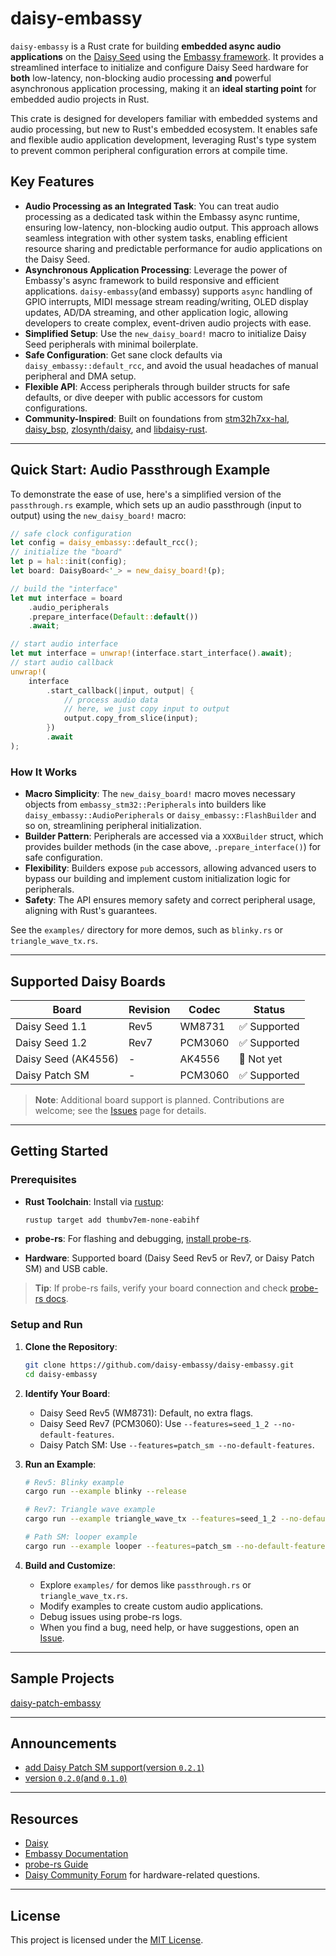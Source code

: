 # daisy-embassy

`daisy-embassy` is a Rust crate for building **embedded async audio applications** on the [Daisy Seed](https://electro-smith.com/products/daisy-seed) using the [Embassy framework](https://github.com/embassy-rs/embassy). It provides a streamlined interface to initialize and configure Daisy Seed hardware for **both** low-latency, non-blocking audio processing **and** powerful asynchronous application processing, making it an **ideal starting point** for embedded audio projects in Rust.

This crate is designed for developers familiar with embedded systems and audio processing, but new to Rust's embedded ecosystem. It enables safe and flexible audio application development, leveraging Rust's type system to prevent common peripheral configuration errors at compile time.

## Key Features

- **Audio Processing as an Integrated Task**: You can treat audio processing as a dedicated task within the Embassy async runtime, ensuring low-latency, non-blocking audio output. This approach allows seamless integration with other system tasks, enabling efficient resource sharing and predictable performance for audio applications on the Daisy Seed.
- **Asynchronous Application Processing**: Leverage the power of Embassy's async framework to build responsive and efficient applications. `daisy-embassy`(and embassy) supports `async` handling of GPIO interrupts, MIDI message stream reading/writing, OLED display updates, AD/DA streaming, and other application logic, allowing developers to create complex, event-driven audio projects with ease.
- **Simplified Setup**: Use the `new_daisy_board!` macro to initialize Daisy Seed peripherals with minimal boilerplate.
- **Safe Configuration**: Get sane clock defaults via `daisy_embassy::default_rcc`, and avoid the usual headaches of manual peripheral and DMA setup.
- **Flexible API**: Access peripherals through builder structs for safe defaults, or dive deeper with public accessors for custom configurations.
- **Community-Inspired**: Built on foundations from [stm32h7xx-hal](https://github.com/stm32-rs/stm32h7xx-hal), [daisy_bsp](https://github.com/antoinevg/daisy_bsp), [zlosynth/daisy](https://github.com/zlosynth/daisy), and [libdaisy-rust](https://github.com/mtthw-meyer/libdaisy-rust).

---

## Quick Start: Audio Passthrough Example

To demonstrate the ease of use, here's a simplified version of the `passthrough.rs` example, which sets up an audio passthrough (input to output) using the `new_daisy_board!` macro:

```rust
// safe clock configuration
let config = daisy_embassy::default_rcc();
// initialize the "board"
let p = hal::init(config);
let board: DaisyBoard<'_> = new_daisy_board!(p);

// build the "interface"
let mut interface = board
    .audio_peripherals
    .prepare_interface(Default::default())
    .await;

// start audio interface
let mut interface = unwrap!(interface.start_interface().await);
// start audio callback
unwrap!(
    interface
        .start_callback(|input, output| {
            // process audio data
            // here, we just copy input to output
            output.copy_from_slice(input);
        })
        .await
);
```

### How It Works

- **Macro Simplicity**: The `new_daisy_board!` macro moves necessary objects from `embassy_stm32::Peripherals` into builders like `daisy_embassy::AudioPeripherals` or `daisy_embassy::FlashBuilder` and so on, streamlining peripheral initialization.
- **Builder Pattern**: Peripherals are accessed via a `XXXBuilder` struct, which provides builder methods (in the case above, `.prepare_interface()`) for safe configuration.
- **Flexibility**: Builders expose `pub` accessors, allowing advanced users to bypass our building and implement custom initialization logic for peripherals.
- **Safety**: The API ensures memory safety and correct peripheral usage, aligning with Rust's guarantees.

See the `examples/` directory for more demos, such as `blinky.rs` or `triangle_wave_tx.rs`.

---

## Supported Daisy Boards

| Board               | Revision | Codec   | Status      |
|---------------------|----------|---------|-------------|
| Daisy Seed 1.1      | Rev5     | WM8731  | ✅ Supported |
| Daisy Seed 1.2      | Rev7     | PCM3060 | ✅ Supported |
| Daisy Seed (AK4556) | -        | AK4556  | 🚧 Not yet  |
| Daisy Patch SM      | -        | PCM3060 | ✅ Supported |

> **Note**: Additional board support is planned. Contributions are welcome; see the [Issues](https://github.com/daisy-embassy/daisy-embassy/issues) page for details.

---

## Getting Started

### Prerequisites

- **Rust Toolchain**: Install via [rustup](https://rustup.rs/):

    ```bash
    rustup target add thumbv7em-none-eabihf
    ```

- **probe-rs**: For flashing and debugging, [install probe-rs](https://probe.rs/docs/getting-started/installation/).

- **Hardware**: Supported board (Daisy Seed Rev5 or Rev7, or Daisy Patch SM) and USB cable.

> **Tip**: If probe-rs fails, verify your board connection and check [probe-rs docs](https://probe.rs/docs/overview/about-probe-rs/).

### Setup and Run

1. **Clone the Repository**:

   ```bash
   git clone https://github.com/daisy-embassy/daisy-embassy.git
   cd daisy-embassy
   ```

2. **Identify Your Board**:
   - Daisy Seed Rev5 (WM8731): Default, no extra flags.
   - Daisy Seed Rev7 (PCM3060): Use `--features=seed_1_2 --no-default-features`.
   - Daisy Patch SM: Use `--features=patch_sm --no-default-features`.

3. **Run an Example**:

   ```bash
   # Rev5: Blinky example
   cargo run --example blinky --release

   # Rev7: Triangle wave example
   cargo run --example triangle_wave_tx --features=seed_1_2 --no-default-features --release

   # Path SM: looper example
   cargo run --example looper --features=patch_sm --no-default-features --release
   ```

4. **Build and Customize**:
   - Explore `examples/` for demos like `passthrough.rs` or `triangle_wave_tx.rs`.
   - Modify examples to create custom audio applications.
   - Debug issues using probe-rs logs.
   - When you find a bug, need help, or have suggestions, open an [Issue](https://github.com/daisy-embassy/daisy-embassy/issues).

---

## Sample Projects

[daisy-patch-embassy](https://github.com/daisy-embassy/daisy-patch-embassy)

---

## Announcements

- [add Daisy Patch SM support(version `0.2.1`)](https://github.com/daisy-embassy/daisy-embassy/discussions/51)
- [version `0.2.0`(and `0.1.0`)](https://github.com/daisy-embassy/daisy-embassy/discussions/42)

---

## Resources

- [Daisy](https://daisy.audio/hardware/)
- [Embassy Documentation](https://github.com/embassy-rs/embassy)
- [probe-rs Guide](https://probe.rs/docs/overview/about-probe-rs/)
- [Daisy Community Forum](https://forum.electro-smith.com/) for hardware-related questions.

---

## License

This project is licensed under the [MIT License](LICENSE).
